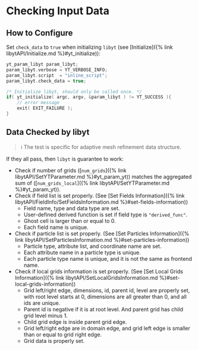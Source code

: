 # Checking Input Data

## How to Configure
Set `check_data` to `true` when initializing `libyt` (see [Initialize]({% link libytAPI/Initialize.md %}#yt_initialize)):
```c++
yt_param_libyt param_libyt;
param_libyt.verbose = YT_VERBOSE_INFO;
param_libyt.script  = "inline_script";
param_libyt.check_data = true;

/* Initialize libyt, should only be called once. */
if( yt_initialize( argc, argv, &param_libyt ) != YT_SUCCESS ){
    // error message
    exit( EXIT_FAILURE );
}
```

## Data Checked by libyt

> :information_source: The test is specific for adaptive mesh refinement data structure.

If they all pass, then `libyt` is guarantee to work:
- Check if number of grids ([`num_grids`]({% link libytAPI/SetYTParameter.md %}#yt_param_yt)) matches the aggregated sum of ([`num_grids_local`]({% link libytAPI/SetYTParameter.md %}#yt_param_yt)).
- Check if field list is set properly. (See [Set Fields Information]({% link libytAPI/FieldInfo/SetFieldsInformation.md %}#set-fields-information))
  - Field name, type and data type are set.
  - User-defined derived function is set if field type is `"derived_func"`.
  - Ghost cell is larger than or equal to 0.
  - Each field name is unique.
- Check if particle list is set properly. (See [Set Particles Information]({% link libytAPI/SetParticlesInformation.md %}#set-particles-information))
  - Particle type, attribute list, and coordinate name are set.
  - Each attribute name in a particle type is unique.
  - Each particle type name is unique, and it is not the same as frontend name.
- Check if local grids information is set properly. (See [Set Local Grids Information]({% link libytAPI/SetLocalGridsInformation.md %}#set-local-grids-information))
  - Grid left/right edge, dimensions, id, parent id, level are properly set, with root level starts at 0, dimensions are all greater than 0, and all ids are unique.
  - Parent id is negative if it is at root level. And parent grid has child grid level minus 1.
  - Child grid edge is inside parent grid edge.
  - Grid left/right edge are in domain edge, and grid left edge is smaller than or equal to grid right edge.
  - Grid data is properly set.
